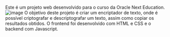 Este é um projeto web desenvolvido para o curso da Oracle Next Education.
![image](https://github.com/user-attachments/assets/d0460fbd-b539-4fc0-8aa4-07783a6a6628)
O objetivo deste projeto é criar um encriptador de texto, onde é possível criptografar e descriptografar um texto, assim como copiar os resultados obtidos.
O frontend foi desenvolvido com HTML e CSS e o backend com Javascript.
